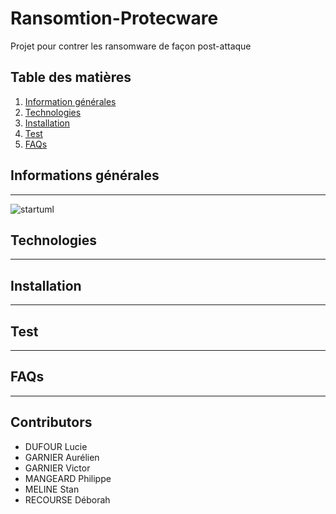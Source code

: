 # Ransomtion-Protecware
Projet pour contrer les ransomware de façon post-attaque

## Table des matières
1. [Information générales](#information-generale)
2. [Technologies](#technologies)
3. [Installation](#installation)
4. [Test](#test)
5. [FAQs](#faqs)

## Informations générales
***
![startuml](http://www.plantuml.com/plantuml/png/TP91pjCm48NtFiLJsV17-YEnpOzGcmfM825G3-3QGsewiOizLYeXxiAMS_HYs7-hgfNIxNiltvjnPfb4HyaZgxHt_g2Z7f4J6Pq8lrMlpNw88Nkx3XmYLkmCzPn9zI5QYcVrYxFU3JjvDTGgnZ2TZU-Qn-2L-gCKqm-11CGQX7MHZBZgQICbcSMnIreeHxovjhomyzJTuCzAkmriNuIEqlLS9bIgqhGVcB3ufdqAOsNZQmn2PjAH5cKNeBjfwV3yZBUVm-3yqworkGWLP0dRqfCFDNhv26rTgVtmA8aEpXlEbcRngvyX2qv_mHhJpWaLM-xmzQKgVpvwnx_-iStw7NGgZq2ilQ48BZ3ZYB7by2kV_YcKTWKqpSUZa4zrvaDmNbBJ57csgkWBXOTpl6zjc7oBsjs1AjQcsPq_4TbwKI21TfQUwcKiIpoF_1y0)

## Technologies
***

## Installation
***

## Test
***

## FAQs
***

## Contributors

* DUFOUR    Lucie
* GARNIER   Aurélien
* GARNIER   Victor
* MANGEARD  Philippe
* MELINE    Stan
* RECOURSE  Déborah
